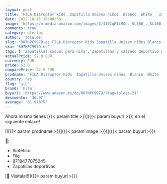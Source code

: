 ```yaml
---
layout: post
title: 'FILA Disruptor kids  Zapatilla Unisex niños  Blanco  White   32 EU'
date: 2022-10-11 15:00:33
image: 'https://m.media-amazon.com/images/I/41ECqPILMOL._SL500_._SL400_.jpg'
comments: true
category: ofertas
author: 'tole.es'
slug: 'B07HPC997D-es FILA Disruptor kids Zapatilla Unisex niños Blanco White 32 EU'
sku: 'B07HPC997D-es'
tags: [ 'Zapatillas casual para niña','Zapatillas y calzado deportivo para niña','Zapatos','Zapatos - Niñas','Zapatos y complementos','fila','zapatilla','🇪🇸', ]
actualPrice: 52.0 EUR
currency: EUR
price: 52.0
comparePrice: 82.5 EUR
prodname: 'FILA Disruptor kids  Zapatilla Unisex niños  Blanco  White   32 EU'
country: 'es'
flag: '🇪🇸'
brand: 'Fila'
buyurl: 'https://www.amazon.es/dp/B07HPC997D/?tag=tolees-21'
descuento: '36.97'
average: '61.97875'
---
```


Ahora mismo tienes [{{< param title >}}]({{< param buyurl >}}) en el siguiente enlace!

[![{{< param prodname >}}]({{< param image >}})]({{< param buyurl >}})

🔎:

- Sintético
- Fila
- 8719477075245
- Zapatillas deportivas

[🛒 Visítala!!!]({{< param buyurl >}})
